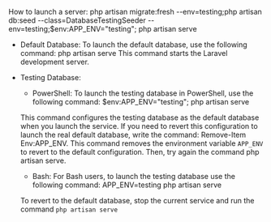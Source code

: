 How to launch a server:
php artisan migrate:fresh --env=testing;php artisan db:seed --class=DatabaseTestingSeeder --env=testing;$env:APP_ENV="testing"; php artisan serve

- Default Database:
To launch the default database, use the following command:
php artisan serve
This command starts the Laravel development server.

- Testing Database:
    - PowerShell:
    To launch the testing database in PowerShell, use the following command:
    $env:APP_ENV="testing"; php artisan serve

    This command configures the testing database as the default database when you launch the service.
    If you need to revert this configuration to launch the real default database, write the command:
    Remove-Item Env:APP_ENV. This command removes the environment variable `APP_ENV` to revert to the default configuration. Then, try again the command php artisan serve.

    - Bash:
    For Bash users, to launch the testing database use the following command:
    APP_ENV=testing php artisan serve

    To revert to the default database, stop the current service and run the command `php artisan serve`
